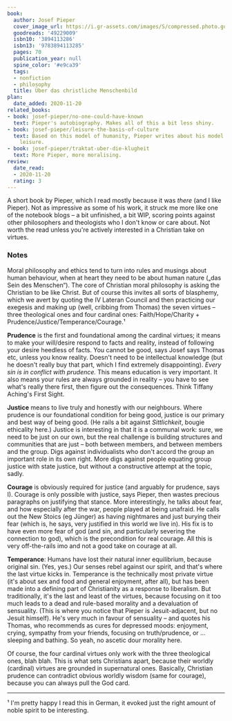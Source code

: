 ```yaml
---
book:
  author: Josef Pieper
  cover_image_url: https://i.gr-assets.com/images/S/compressed.photo.goodreads.com/books/1566810569l/49229009._SX318_SY475_.jpg
  goodreads: '49229009'
  isbn10: '3894113286'
  isbn13: '9783894113285'
  pages: 70
  publication_year: null
  spine_color: '#e9ca39'
  tags:
  - nonfiction
  - philosophy
  title: Über das christliche Menschenbild
plan:
  date_added: 2020-11-20
related_books:
- book: josef-pieper/no-one-could-have-known
  text: Pieper's autobiography. Makes all of this a bit less shiny.
- book: josef-pieper/leisure-the-basis-of-culture
  text: Based on this model of humanity, Pieper writes about his model of work and
    leisure.
- book: josef-pieper/traktat-uber-die-klugheit
  text: More Pieper, more moralising.
review:
  date_read:
  - 2020-11-20
  rating: 3
---
```


A short book by Pieper, which I read mostly because it was *there* (and I like Pieper). Not as impressive as some of his
work, it struck me more like one of the notebook blogs – a bit unfinished, a bit WIP, scoring points against other
philosophers and theologists who I don't know or care about. Not worth the read unless you're actively interested in
a Christian take on virtues.

### Notes

Moral philosophy and ethics tend to turn into rules and musings about human behaviour, when at heart they need to be
about human nature („das Sein des Menschen“). The core of Christian moral philosophy is asking the Christian to be like
Christ. But of course this invites all sorts of blasphemy, which we avert by quoting the IV Lateran Council and then
practicing our exegesis and making up (well, cribbing from Thomas) the seven virtues – three theological ones and four
cardinal ones: Faith/Hope/Charity + Prudence/Justice/Temperance/Courage.¹

**Prudence** is the first and foundational among the cardinal virtues; it means to make your will/desire respond to
facts and reality, instead of following your desire heedless of facts. You cannot be good, says Josef says Thomas etc,
unless you know reality. Doesn't need to be intellectual knowledge (but he doesn't really buy that part, which I find
extremely disappointing). *Every sin is in conflict with prudence.* This means education is very important. It also
means your rules are always grounded in reality – you have to see what's really there first, then figure out the
consequences. Think Tiffany Aching's First Sight.

**Justice** means to live truly and honestly with our neighbours. Where prudence is our foundational condition for being
good, justice is our primary and best way of being good. (He rails a bit against *Sittlichkeit*, bougie ethicality
here.) Justice is interesting in that it is a communal work: sure, we need to be just on our own, but the real challenge
is building structures and communities that are just – both between members, and between members and the group. Digs
against individualists who don't accord the group an important role in its own right. More digs against people equating
group justice with state justice, but without a constructive attempt at the topic, sadly.

**Courage** is obviously required for justice (and arguably for prudence, says I). Courage is only possible with
justice, says Pieper, then wastes precious paragraphs on justifying that stance. More interestingly, he talks about
fear, and how especially after the war, people played at being unafraid. He calls out the New Stoics (eg Jünger) as
having nightmares and just burying their fear (which is, he says, very justified in this world we live in). His
fix is to have even more fear of god (and sin, and particularly severing the connection to god), which
is the precondition for real courage. All this is very off-the-rails imo and not a good take on courage at all.

**Temperance**: Humans have lost their natural inner equilibrium, because original sin. (Yes, yes.) Our senses rebel
against our spirit, and that's where the last virtue kicks in. Temperance is the technically most private virtue (it's
about sex and food and general enjoyment, after all), but has been made into a defining part of Christianity as a
response to liberalism. But traditionally, it's the last and least of the virtues, because focusing on it too much leads
to a dead and rule-based morality and a devaluation of sensuality. (This is where you notice that Pieper is
Jesuit-adjacent, but no Jesuit himself). He's very much in favour of sensuality – and quotes his Thomas, who recommends
as cures for depressed moods: enjoyment, crying, sympathy from your friends, focusing on truth/prudence, or … sleeping
and bathing. So yeah, no ascetic dour morality here.

Of course, the four cardinal virtues only work with the three theological ones, blah blah. This is what sets Christians
apart, because their worldly (cardinal) virtues are grounded in supernatural ones. Basically, Christian prudence can
contradict obvious worldly wisdom (same for courage), because you can always pull the God card.

-----

¹ I'm pretty happy I read this in German, it evoked just the right amount of noble spirit to be interesting.
